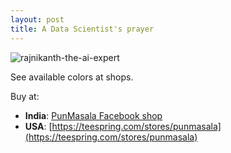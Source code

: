 ```yaml
---
layout: post
title: A Data Scientist's prayer
---
```


![rajnikanth-the-ai-expert](https://user-images.githubusercontent.com/13973052/50374932-692dbe80-061b-11e9-897f-ec37a0ab9cbe.jpg)

See available colors at shops.

Buy at:
- **India**: [PunMasala Facebook shop](https://www.facebook.com/pg/PunMasala-2107479029311215/shop/)
- **USA**: [https://teespring.com/stores/punmasala](https://teespring.com/stores/punmasala)
